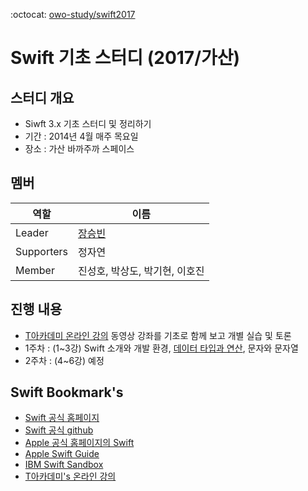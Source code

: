 :octocat: [owo-study/swift2017](https://github.com/owo-study/swift2017)
# Swift 기초 스터디 (2017/가산)

## 스터디 개요
- Siwft 3.x 기초 스터디 및 정리하기
- 기간 : 2014년 4월 매주 목요일
- 장소 : 가산 바까주까 스페이스

## 멤버
 역할 | 이름
 --- | ---
 Leader | [장승빈](http://sbsoft.kr)
 Supporters | 정자연
 Member | 진성호, 박상도, 박기현, 이호진

## 진행 내용
- [T아카데미 온라인 강의](https://tacademy.sktechx.com/live/player/listOnline.action) 동영상 강좌를 기초로 함께 보고 개별 실습 및 토론
- 1주차 : (1~3강) Swift 소개와 개발 환경,
  [데이터 타입과 연산](./variable.md),
  문자와 문자열
- 2주차 : (4~6강) 예정

## Swift Bookmark's
- [Swift 공식 홈페이지](https://swift.org/)
- [Swift 공식 github](https://github.com/apple/swift-evolution)
- [Apple 공식 홈페이지의 Swift](https://developer.apple.com/swift/resources/)
- [Apple Swift Guide](https://developer.apple.com/library/content/documentation/Swift/Conceptual/Swift_Programming_Language/index.html)
- [IBM Swift Sandbox](https://swift.sandbox.bluemix.net)
- [T아카데미's 온라인 강의](https://tacademy.sktechx.com/live/player/listOnline.action)
